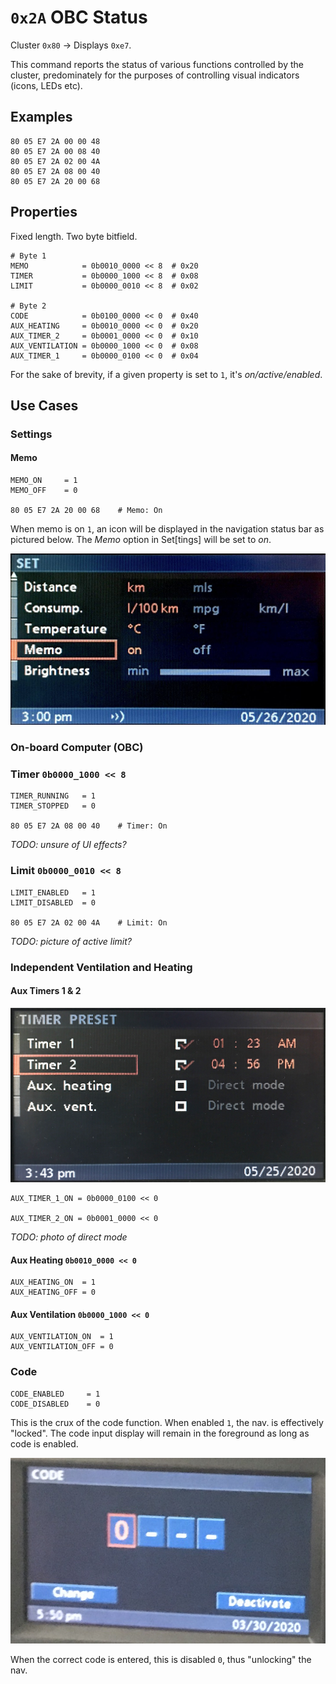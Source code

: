 # `0x2A` OBC Status

Cluster `0x80` → Displays `0xe7`.

This command reports the status of various functions controlled by the cluster, predominately for the purposes of controlling visual indicators (icons, LEDs etc).

## Examples

    80 05 E7 2A 00 00 48
    80 05 E7 2A 00 08 40
    80 05 E7 2A 02 00 4A
    80 05 E7 2A 08 00 40
    80 05 E7 2A 20 00 68

## Properties

Fixed length. Two byte bitfield.

    # Byte 1
    MEMO            = 0b0010_0000 << 8  # 0x20
    TIMER           = 0b0000_1000 << 8  # 0x08
    LIMIT           = 0b0000_0010 << 8  # 0x02
    
    # Byte 2
    CODE            = 0b0100_0000 << 0  # 0x40
    AUX_HEATING     = 0b0010_0000 << 0  # 0x20
    AUX_TIMER_2     = 0b0001_0000 << 0  # 0x10
    AUX_VENTILATION = 0b0000_1000 << 0  # 0x08
    AUX_TIMER_1     = 0b0000_0100 << 0  # 0x04

For the sake of brevity, if a given property is set to `1`, it's *on/active/enabled*.

## Use Cases

### Settings

#### Memo

    MEMO_ON     = 1
    MEMO_OFF    = 0
    
    80 05 E7 2A 20 00 68    # Memo: On

When memo is on `1`, an icon will be displayed in the navigation status bar as pictured below. The *Memo* option in Set[tings] will be set to *on*.

![Memo Indicator](obc/memo.jpg)


### On-board Computer (OBC)


### Timer `0b0000_1000 << 8`

    TIMER_RUNNING   = 1
    TIMER_STOPPED   = 0
    
    80 05 E7 2A 08 00 40    # Timer: On
    
_TODO: unsure of UI effects?_

### Limit `0b0000_0010 << 8`

    LIMIT_ENABLED   = 1
    LIMIT_DISABLED  = 0
    
    80 05 E7 2A 02 00 4A    # Limit: On
    
_TODO: picture of active limit?_


### Independent Ventilation and Heating

#### Aux Timers 1 & 2

![Code Enabled](obc/aux.jpg)

    AUX_TIMER_1_ON = 0b0000_0100 << 0
    
    AUX_TIMER_2_ON = 0b0001_0000 << 0

_TODO: photo of direct mode_

#### Aux Heating `0b0010_0000 << 0`

    AUX_HEATING_ON  = 1
    AUX_HEATING_OFF = 0

#### Aux Ventilation `0b0000_1000 << 0`

    AUX_VENTILATION_ON  = 1
    AUX_VENTILATION_OFF = 0
 
### Code

    CODE_ENABLED     = 1
    CODE_DISABLED    = 0

This is the crux of the code function. When enabled `1`, the nav. is effectively "locked". The code input display will remain in the foreground as long as code is enabled.

![Code Enabled](obc/code.jpg)

When the correct code is entered, this is disabled `0`, thus "unlocking" the nav.
